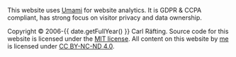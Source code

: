 This website uses [Umami](https://umami.is/) for website analytics. It is GDPR & CCPA compliant, has strong focus on visitor privacy and data ownership.

Copyright &copy; 2006-{{ date.getFullYear() }} Carl Räfting. Source code for this website is licensed under the [MIT license](https://mit-license.org/). All content on this website by [me](/ "Carl Räfting") is licensed under <a title="Creative Commons Attribution-NonCommercial-NoDerivs 4.0 International" href="https://creativecommons.org/licenses/by-nc-nd/4.0/" rel="license noopener noreferrer">CC BY-NC-ND 4.0</a>.
